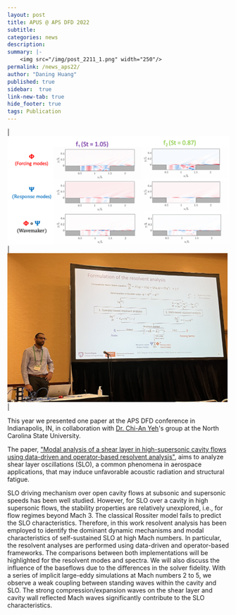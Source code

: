 ```yaml
---
layout: post
title: APUS @ APS DFD 2022
subtitle:
categories: news
description:
summary: |-
    <img src="/img/post_2211_1.png" width="250"/>
permalink: /news_aps22/
author: "Daning Huang"
published: true
sidebar:  true
link-new-tab: true
hide_footer: true
tags: Publication
---
```


| <img src="/img/post_2211_2.png" width="700"/> | <img src="/img/post_2211_3.jpeg" width="500"/> |

This year we presented one paper at the APS DFD conference in Indianapolis, IN, in collaboration with [Dr. Chi-An Yeh](https://www.mae.ncsu.edu/people/chi-an-yeh/)'s group at the North Carolina State University.

The paper, ["Modal analysis of a shear layer in high-supersonic cavity flows using data-driven and operator-based resolvent analysis"](https://meetings.aps.org/Meeting/DFD22/Session/L18.9), aims to analyze shear layer oscillations (SLO), a common phenomena in aerospace applications, that may induce unfavorable acoustic radiation and structural fatigue.

SLO driving mechanism over open cavity flows at subsonic and supersonic speeds has been well studied. However, for SLO over a cavity in high supersonic flows, the stability properties are relatively unexplored, i.e., for flow regimes beyond Mach 3. The classical Rossiter model fails to predict the SLO characteristics. Therefore, in this work resolvent analysis has been employed to identify the dominant dynamic mechanisms and modal characteristics of self-sustained SLO at high Mach numbers. In particular, the resolvent analyses are performed using data-driven and operator-based frameworks. The comparisons between both implementations will be highlighted for the resolvent modes and spectra. We will also discuss the influence of the baseflows due to the differences in the solver fidelity. With a series of implicit large-eddy simulations at Mach numbers 2 to 5, we observe a weak coupling between standing waves within the cavity and SLO. The strong compression/expansion waves on the shear layer and cavity wall reflected Mach waves significantly contribute to the SLO characteristics.
